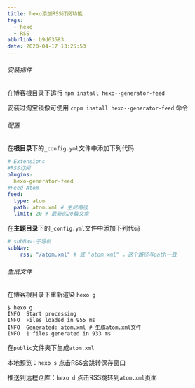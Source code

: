 ```yaml
---
title: hexo添加RSS订阅功能
tags:
  - hexo
  - RSS
abbrlink: b9d63583
date: 2020-04-17 13:25:53
---
```


###### 安装插件

在博客根目录下运行 `npm install hexo--generator-feed`

安装过淘宝镜像可使用 `cnpm install hexo--generator-feed` 命令

###### 配置

在**根目录**下的`_config.yml`文件中添加下列代码

```yml
# Extensions
#RSS订阅
plugins:
  hexo-generator-feed
#Feed Atom
feed:
  type: atom
  path: atom.xml # 生成路径
  limit: 20 # 最新的20篇文章
```

在**主题目录**下的`_config.yml`文件中添加下列代码

```yml
# subNav-子导航
subNav:
	rss: "/atom.xml" # 或 "atom.xml" ，这个路径与path一致
```

###### 生成文件

在博客根目录下重新渲染 `hexo g`

```shell
$ hexo g
INFO  Start processing
INFO  Files loaded in 955 ms
INFO  Generated: atom.xml # 生成atom.xml文件
INFO  1 files generated in 933 ms
```

在`public`文件夹下生成`atom.xml`

本地预览：`hexo s` 点击RSS会跳转保存窗口

推送到远程仓库：`hexo d` 点击RSS跳转到`atom.xml`页面

